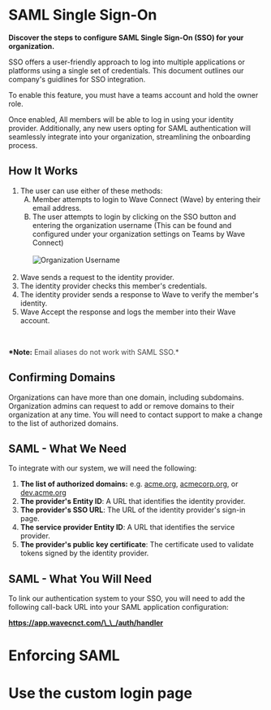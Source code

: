 # SAML Single Sign-On

**Discover the steps to configure SAML Single Sign-On (SSO) for your organization.**

SSO offers a user-friendly approach to log into multiple applications or platforms using a single set of credentials. This document outlines our company's guidlines for SSO integration.

To enable this feature, you must have a teams account and hold the owner role.

Once enabled, All members will be able to log in using your identity provider. Additionally, any new users opting for SAML authentication will seamlessly integrate into your organization, streamlining the onboarding process.

## How It Works

<ol>
    <li>The user can use either of these methods:
        <ol style="list-style-type: upper-alpha">
            <li>Member attempts to login to Wave Connect (Wave) by entering their email address.</li>
            <li>The user attempts to login by clicking on the SSO button and entering the organization username (This can be found and configured under your organization settings on Teams by Wave Connect)<br><br>
            <img src="/org-username.png" alt="Organization Username"></li>
        </ol><br>
    </li>
    <li>Wave sends a request to the identity provider.</li>
    <li>The identity provider checks this member's credentials.</li>
    <li>The identity provider sends a response to Wave to verify the member's identity.</li>
    <li>Wave Accept the response and logs the member into their Wave account.</li>
</ol><br>

**\*Note:** <span style="color: #434343; ">Email aliases do not work with SAML SSO.\*</span>

## Confirming Domains

Organizations can have more than one domain, including subdomains. Organization admins can request to add or remove domains to their organization at any time.
You will need to contact support to make a change to the list of authorized domains.

## SAML - What We Need

To integrate with our system, we will need the following:

1. **The list of authorized domains:** e.g. <u>acme.org</u>, <u>acmecorp.org</u>, or <u>dev.acme.org</u>
2. **The provider's Entity ID**: A URL that identifies the identity provider.
3. **The provider's SSO URL**: The URL of the identity provider's sign-in page.
4. **The service provider Entity ID**: A URL that identifies the service provider.
5. **The provider's public key certificate**: The certificate used to validate tokens signed by the identity provider.

## SAML - What You Will Need

To link our authentication system to your SSO, you will need to add the following call-back URL into your SAML application configuration:

**https://app.wavecnct.com/\_\_/auth/handler**

# Enforcing SAML

# Use the custom login page
